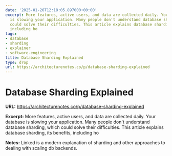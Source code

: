 ```yaml
---
date: '2025-01-26T12:18:05.897000+00:00'
excerpt: More features, active users, and data are collected daily. Your database
  is slowing your application. Many people don't understand database sharding, which
  could solve their difficulties. This article explains database sharding, its benefits,
  including ho
tags:
- database
- sharding
- explainer
- software-engineering
title: Database Sharding Explained
type: drop
url: https://architecturenotes.co/p/database-sharding-explained
---
```


# Database Sharding Explained

**URL:** https://architecturenotes.co/p/database-sharding-explained

**Excerpt:** More features, active users, and data are collected daily. Your database is slowing your application. Many people don't understand database sharding, which could solve their difficulties. This article explains database sharding, its benefits, including ho

**Notes:**
Linked is a modern explanation of sharding and other approaches to dealing with scaling db backends. 
